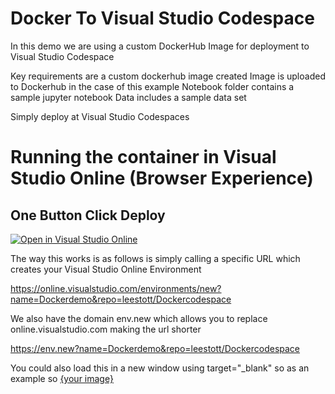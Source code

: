 # Docker To Visual Studio Codespace

In this demo we are using a custom DockerHub Image for deployment to Visual Studio Codespace

Key requirements are a custom dockerhub image created 
Image is uploaded to Dockerhub in the case of this example
Notebook folder contains a sample jupyter notebook
Data includes a sample data set 

Simply deploy at Visual Studio Codespaces

# Running the container in Visual Studio Online (Browser Experience)

## One Button Click Deploy

[![Open in Visual Studio Online](https://img.shields.io/endpoint?style=social&url=https%3A%2F%2Faka.ms%2Fvso-badge)](https://online.visualstudio.com/environments/new?name=Dockerdemo&repo=leestott/Dockercodespace)

The way this works is as follows is simply calling a specific URL which creates your Visual Studio Online Environment

https://online.visualstudio.com/environments/new?name=Dockerdemo&repo=leestott/Dockercodespace

We also have the domain env.new which allows you to replace online.visualstudio.com making the url shorter

https://env.new?name=Dockerdemo&repo=leestott/Dockercodespace

You could also load this in a new window using target="_blank" so as an example so <a href="https://new.env?name=..." target="_blank">{your image}</a>
